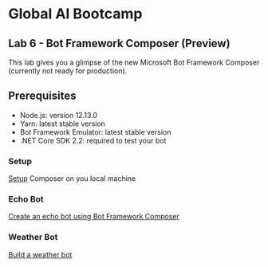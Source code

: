# Global AI Bootcamp
## Lab 6 - Bot Framework Composer (Preview)

This lab gives you a glimpse of the new Microsoft Bot Framework Composer (currently not ready for production). 

## Prerequisites 
- Node.js: version 12.13.0
- Yarn: latest stable version
- Bot Framework Emulator: latest stable version
- .NET Core SDK 2.2: required to test your bot

### Setup
[Setup](https://github.com/microsoft/BotFramework-Composer/blob/stable/docs/setup-yarn.md) Composer on you local machine

### Echo Bot
[Create an echo bot using Bot Framework Composer](https://github.com/microsoft/BotFramework-Composer/blob/stable/docs/tutorial-create-echobot.md)

### Weather Bot
[Build a weather bot](https://github.com/microsoft/BotFramework-Composer/blob/stable/docs/tutorial/bot-tutorial-introduction.md)

